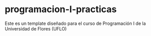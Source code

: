# programacion-I-practicas
Este es un template diseñado para el curso de Programación I de la Universidad de Flores (UFLO) 
